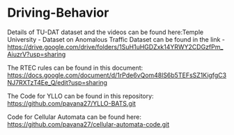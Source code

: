 # Driving-Behavior

Details of TU-DAT dataset and the videos can be found here:Temple University - 
Dataset on Anomalous Traffic Dataset can be found in the link - https://drive.google.com/drive/folders/1SuH1uHGDZxk14YRWY2CDGzfPm_AiuzrV?usp=sharing

The RTEC rules can be found in this document:
https://docs.google.com/document/d/1rPde6vQom48lS6b5TEFsSZ1KigfgC3NJ7RXTzT4Ee_Q/edit?usp=sharing 

The Code for YLLO can be found in this repository:
https://github.com/pavana27/YLLO-BATS.git 

Code for Cellular Automata can be found here:
https://github.com/pavana27/cellular-automata-code.git 
